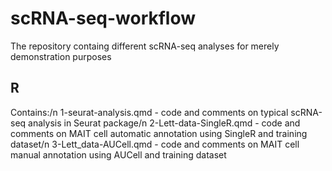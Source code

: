 # scRNA-seq-workflow
 The repository containg different scRNA-seq analyses for merely demonstration purposes

## R

Contains:/n
1-seurat-analysis.qmd - code and comments on typical scRNA-seq analysis in Seurat package/n
2-Lett-data-SingleR.qmd - code and comments on MAIT cell automatic annotation using SingleR and training dataset/n 
3-Lett_data-AUCell.qmd - code and comments on MAIT cell manual annotation using AUCell and training dataset 
